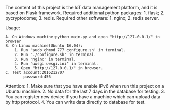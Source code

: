 The content of this project is the IoT data management platform, and it is based on Flask framework.
Required additional python packages:
    1. flask;
    2. pycryptodome;
    3. redis.
Required other software:
    1. nginx;
    2. redis server.

Usage:

    A. On Windows machine:python main.py and open "http://127.0.0.1/" in browser
    B. On Linux machine(Ubuntu 16.04):
        1. Run 'sudo chmod 777 configure.sh' in terminal.
        2. Run './configure.sh' in terminal.
        3. Run 'nginx' in terminal.
        4. Run 'uwsgi uwsgi.ini' in terminal.
        5. Open "http://127.0.0.1/" in browser.
    C. Test account:2016212707
            password:456

Attention:
    1. Make sure that you have enable IPv6 when run this project on a Ubuntu machine.
    2. No data for the last 7 days in the database for testing. 
    3. You can register new device if you have a machine which can upload data by http protocol.
    4. You can write data directly to database for test.
